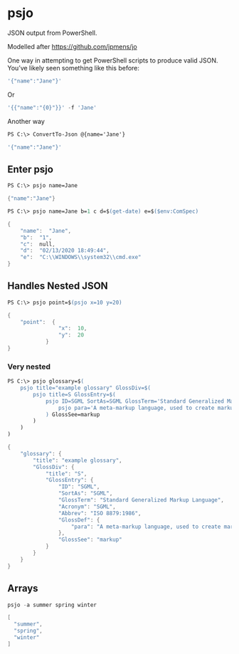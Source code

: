 # psjo

JSON output from PowerShell.

Modelled after https://github.com/jpmens/jo

One way in attempting to get PowerShell scripts to produce valid JSON. You’ve likely seen something like this before:

```powershell
'{"name":"Jane"}'
```

Or

```powershell
'{{"name":"{0}"}}' -f 'Jane'
```

Another way

```ps
PS C:\> ConvertTo-Json @{name='Jane'}
```

```powershell
'{"name":"Jane"}'
```

## Enter psjo

```ps
PS C:\> psjo name=Jane
```

```powershell
{"name":"Jane"}
```

```ps
PS C:\> psjo name=Jane b=1 c d=$(get-date) e=$($env:ComSpec)
```

```powershell
{
    "name":  "Jane",
    "b":  "1",
    "c":  null,
    "d":  "02/13/2020 18:49:44",
    "e":  "C:\\WINDOWS\\system32\\cmd.exe"
}
```
## Handles Nested JSON

```ps
PS C:\> psjo point=$(psjo x=10 y=20)
```

```powershell
{
    "point":  {
                "x":  10,
                "y":  20
            }
}
```

### Very nested

```ps
PS C:\> psjo glossary=$(
    psjo title="example glossary" GlossDiv=$(
        psjo title=S GlossEntry=$(
            psjo ID=SGML SortAs=SGML GlossTerm='Standard Generalized Markup Language' Acronym=SGML Abbrev='ISO 8879:1986' GlossDef=$(
                psjo para='A meta-markup language, used to create markup languages such as DocBook.'
            ) GlossSee=markup
        )
    )
)
```

```powershell
{
    "glossary": {
        "title": "example glossary",
        "GlossDiv": {
            "title": "S",
            "GlossEntry": {
                "ID": "SGML",
                "SortAs": "SGML",
                "GlossTerm": "Standard Generalized Markup Language",
                "Acronym": "SGML",
                "Abbrev": "ISO 8879:1986",
                "GlossDef": {
                    "para": "A meta-markup language, used to create markup languages such as DocBook."
                },
                "GlossSee": "markup"
            }
        }
    }
}
```

## Arrays

```powershell
psjo -a summer spring winter

[
  "summer",
  "spring",
  "winter"
]
```